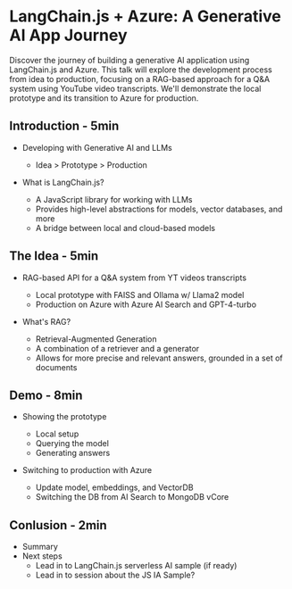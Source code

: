 # LangChain.js + Azure: A Generative AI App Journey

Discover the journey of building a generative AI application using LangChain.js and Azure. This talk will explore the development process from idea to production, focusing on a RAG-based approach for a Q&A system using YouTube video transcripts. We'll demonstrate the local prototype and its transition to Azure for production.

## Introduction - 5min

- Developing with Generative AI and LLMs
  * Idea > Prototype > Production

- What is LangChain.js?
  * A JavaScript library for working with LLMs
  * Provides high-level abstractions for models, vector databases, and more
  * A bridge between local and cloud-based models

## The Idea - 5min

- RAG-based API for a Q&A system from YT videos transcripts
  * Local prototype with FAISS and Ollama w/ Llama2 model
  * Production on Azure with Azure AI Search and GPT-4-turbo

- What's RAG?
  * Retrieval-Augmented Generation
  * A combination of a retriever and a generator
  * Allows for more precise and relevant answers, grounded in a set of documents

## Demo - 8min

- Showing the prototype
  * Local setup
  * Querying the model
  * Generating answers

- Switching to production with Azure
  * Update model, embeddings, and VectorDB
  * Switching the DB from AI Search to MongoDB vCore

## Conlusion - 2min

- Summary
- Next steps
  * Lead in to LangChain.js serverless AI sample (if ready)
  * Lead in to session about the JS IA Sample?
